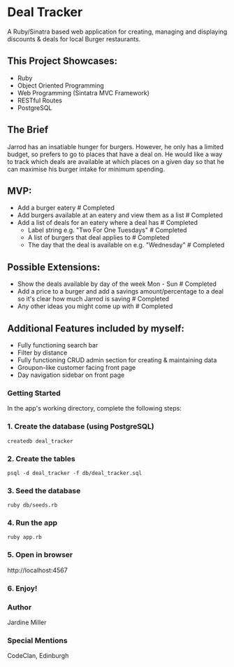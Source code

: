 # Deal Tracker

 A Ruby/Sinatra based web application for creating, managing and displaying discounts & deals for local Burger restaurants.
 
## This Project Showcases:
- Ruby
- Object Oriented Programming
- Web Programming (Sintatra MVC Framework)
- RESTful Routes
- PostgreSQL


## The Brief

Jarrod has an insatiable hunger for burgers. However, he only has a limited budget, so prefers to go to places that have a deal on. He would like a way to track which deals are available at which places on a given day so that he can maximise his burger intake for minimum spending.

## MVP:

- Add a burger eatery # Completed
- Add burgers available at an eatery and view them as a list # Completed
- Add a list of deals for an eatery where a deal has # Completed
  - Label string e.g. "Two For One Tuesdays" # Completed
  - A list of burgers that deal applies to # Completed
  - The day that the deal is available on e.g. "Wednesday" # Completed
  
## Possible Extensions:

- Show the deals available by day of the week Mon - Sun # Completed
- Add a price to a burger and add a savings amount/percentage to a deal so it's clear how much Jarrod is saving # Completed
- Any other ideas you might come up with # Completed

## Additional Features included by myself:

- Fully functioning search bar
- Filter by distance
- Fully functioning CRUD admin section for creating & maintaining data
- Groupon-like customer facing front page
- Day navigation sidebar on front page

### Getting Started

In the app's working directory, complete the following steps:

### 1. Create the database (using PostgreSQL)

```
createdb deal_tracker
```

### 2. Create the tables
```
psql -d deal_tracker -f db/deal_tracker.sql
```

### 3. Seed the database
```
ruby db/seeds.rb
```

### 4. Run the app
``` 
ruby app.rb
```

### 5. Open in browser
http://localhost:4567

### 6. Enjoy!


### Author
Jardine Miller

### Special Mentions
CodeClan, Edinburgh




